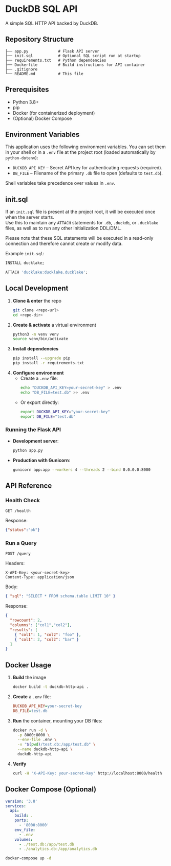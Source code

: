 # DuckDB SQL API

A simple SQL HTTP API backed by DuckDB.

## Repository Structure

```
├── app.py             # Flask API server
├── init.sql           # Optional SQL script run at startup
├── requirements.txt   # Python dependencies
├── Dockerfile         # Build instructions for API container
├── .gitignore
└── README.md          # This file
```

## Prerequisites

- Python 3.8+  
- pip  
- Docker (for containerized deployment)  
- (Optional) Docker Compose  

## Environment Variables

This application uses the following environment variables. You can set them in your shell or in a `.env` file at the project root (loaded automatically by `python-dotenv`):

- `DUCKDB_API_KEY` – Secret API key for authenticating requests (required).  
- `DB_FILE` – Filename of the primary `.db` file to open (defaults to `test.db`).

Shell variables take precedence over values in `.env`.

## init.sql

If an `init.sql` file is present at the project root, it will be executed once when the server starts.  
Use this to maintain any `ATTACH` statements for `.db`, `.duckdb`, or `.ducklake` files, as well as to run any other initialization DDL/DML.

Please note that these SQL statements will be executed in a read-only connection and therefore cannot create or modify data.

Example `init.sql`:

```sql
INSTALL ducklake;

ATTACH 'ducklake:ducklake.ducklake';
```

## Local Development

1. **Clone & enter** the repo  
   ```bash
   git clone <repo-url>
   cd <repo-dir>
   ```
2. **Create & activate** a virtual environment  
   ```bash
   python3 -m venv venv
   source venv/bin/activate
   ```
3. **Install dependencies**  
   ```bash
   pip install --upgrade pip
   pip install -r requirements.txt
   ```
4. **Configure environment**  
   - Create a `.env` file:  
     ```bash
     echo "DUCKDB_API_KEY=your-secret-key" > .env
     echo "DB_FILE=test.db" >> .env
     ```
   - Or export directly:  
     ```bash
     export DUCKDB_API_KEY="your-secret-key"
     export DB_FILE="test.db"
     ```

### Running the Flask API

- **Development server**:
  ```bash
  python app.py
  ```
- **Production with Gunicorn**:
  ```bash
  gunicorn app:app --workers 4 --threads 2 --bind 0.0.0.0:8000
  ```

## API Reference

### Health Check

```
GET /health
```
Response:
```json
{"status":"ok"}
```

### Run a Query

```
POST /query
```

Headers:
```
X-API-Key: <your-secret-key>
Content-Type: application/json
```

Body:
```json
{ "sql": "SELECT * FROM schema.table LIMIT 10" }
```

Response:
```json
{
  "rowcount": 2,
  "columns": ["col1","col2"],
  "results": [
    { "col1": 1, "col2": "foo" },
    { "col1": 2, "col2": "bar" }
  ]
}
```

## Docker Usage

1. **Build** the image  
   ```bash
   docker build -t duckdb-http-api .
   ```
2. **Create** a `.env` file:
   ```ini
   DUCKDB_API_KEY=your-secret-key
   DB_FILE=test.db
   ```
3. **Run** the container, mounting your DB files:
   ```bash
   docker run -d \
     -p 8000:8000 \
     --env-file .env \
     -v "$(pwd)/test.db:/app/test.db" \
     --name duckdb-http-api \
     duckdb-http-api
   ```
4. **Verify**  
   ```bash
   curl -H "X-API-Key: your-secret-key" http://localhost:8000/health
   ```

## Docker Compose (Optional)

```yaml
version: '3.8'
services:
  api:
    build: .
    ports:
      - '8000:8000'
    env_file:
      - .env
    volumes:
      - ./test.db:/app/test.db
      - ./analytics.db:/app/analytics.db
```

```bash
docker-compose up -d
```

